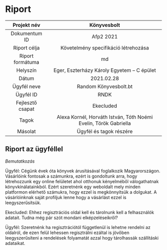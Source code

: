 # Riport
| Projekt név      | Könyvesbolt                                                      |
|:----------------:|:----------------------------------------------------------------:|
| Dokumentum ID    | Afp2 2021                                                        |
| Riport célja     | Követelmény specifikáció létrehozása                             |
| Riport formátuma | md                                                               |
| Helyszín         | Eger, Eszterházy Károly Egyetem – C épület                       |
| Dátum            | 2021.02.28                                                       |
| Ügyfél neve      | Random Könyvesbolt.bt                                            |
| Ügyfél ID        | RNDK                                                             |
| Fejlesztő csapat | Ekecluded                                                        |
| Tagok            | Alexa Kornél, Horváth István, Tóth Noémi Evelin, Török Gabriella |
| Másolat          | Ügyfél és tagok részére                                          |

## Riport az ügyféllel

*Bemutatkozás*

Ügyfél: Cégünk évek óta könyvek árusításával foglalkozik Magyarországon. Vásárlóink fontosak a számunkra, ezért is gondoltunk arra, hogy létrehozzunk egy online felületet ahol otthonuk kényelméből válogathatnak könyvkínálatainkból. Ezért szeretnénk egy weboldalt mely minden platformon elérhető számukra, hogy ezzel is megkönnyítsük a dolgukat. A vásárlóinknak saját profiljuk lenne hogy a vásárlást ezzel is leegyszerűsítsük.

Ekecluded: Ehhez regisztrációs oldal kell és tárolnunk kell a felhasználók adatait. Tudna még pár szót mondani elképzeléseikről?

Ügyfél: Szeretnénk ha regisztrációtól függetlenül is lehetne rendelni az oldalról, de ezen felül lehessen regisztrálni ezáltal is jövőben leegyszerűsíteni a rendelések folyamatát azzal hogy tárolhassák szállításki adataikat.